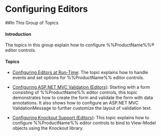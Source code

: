 ﻿<!--
|metadata|
{
    "fileName": "editors-configure-editors",
    "controlName": "igEditors",
    "tags": []
}
|metadata|
-->

# Configuring Editors



##In This Group of Topics


#### Introduction

The topics in this group explain how to configure %%ProductName%%® editor controls.

#### Topics


-	[Configuring Editors at Run-Time](Configuring-igEditors-at-Runtime.html): The topic explains how to handle events and set options for %%ProductName%% editor controls.

-	[Configuring ASP.NET MVC Validation (Editors)](Configuring-ASP.NET-MVC-Validation.html): Starting with a form consisting of %%ProductName%% editor controls, this topic demonstrates how to create the form and validate the form with data annotations. It also shows how to configure an ASP.NET MVC ValidationMessage to further customize the layout of validation text.

-	[Configuring Knockout Support (Editors)](Configuring-Knockout-Support-%28Editors%29.html): This topic explains how to configure %%ProductName%% editor controls to bind to View-Model objects using the Knockout library.





 

 


